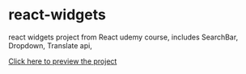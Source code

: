 # react-widgets
react widgets project from React udemy course, includes SearchBar, Dropdown, Translate api,

[Click here to preview the project](https://react-widgets-mihalca.netlify.app)
